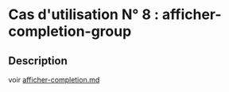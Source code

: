 
# Cas d'utilisation N° 8 :  afficher-completion-group



##	Description

voir [afficher-completion.md](afficher-completion.md)

